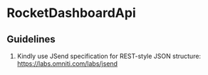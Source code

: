 # RocketDashboardApi
 
## Guidelines
1. Kindly use JSend specification for REST-style JSON structure:
https://labs.omniti.com/labs/jsend
